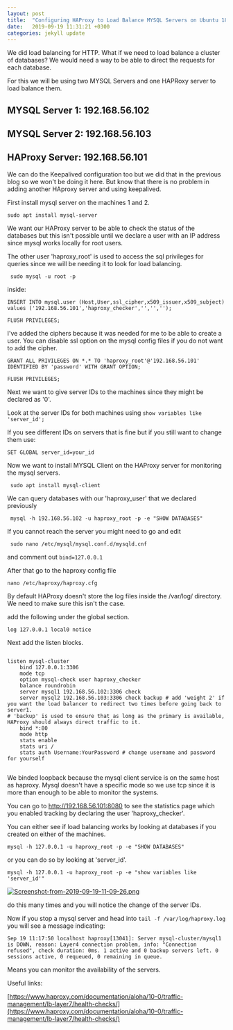 ```yaml
---
layout: post
title:  "Configuring HAProxy to Load Balance MYSQL Servers on Ubuntu 18.04"
date:   2019-09-19 11:31:21 +0300
categories: jekyll update
---
```



We did load balancing for HTTP. What if we need to load balance a cluster of databases? We would need a way to be able to direct the requests for each database.

For this we will be using two MYSQL Servers and one HAPRoxy server to load balance them. 

## MYSQL Server 1: 192.168.56.102
## MYSQL Server 2: 192.168.56.103
## HAProxy Server: 192.168.56.101

We can do the Keepalived configuration too but we did that in the previous blog so we won't be doing it here. But know that there is no problem in adding another HAproxy server and using keepalived.

First install mysql server on the machines 1 and 2.

`
sudo apt install mysql-server
`

We want our HAProxy server to be able to check the status of the databases but this isn't possible until we declare a user with an IP address since mysql works locally for root users.

The other user 'haproxy_root' is used to access the sql privileges for queries since we will be needing it to look for load balancing.

` sudo mysql -u root -p`

inside:

```
INSERT INTO mysql.user (Host,User,ssl_cipher,x509_issuer,x509_subject) values ('192.168.56.101','haproxy_checker','','','');

FLUSH PRIVILEGES;
```
I've added the ciphers because it was needed for me to be able to create a user. You can disable ssl option on the mysql config files if you do not want to add the cipher.

```
GRANT ALL PRIVILEGES ON *.* TO 'haproxy_root'@'192.168.56.101' IDENTIFIED BY 'password' WITH GRANT OPTION; 

FLUSH PRIVILEGES;
```

Next we want to give server IDs to the machines since they might be declared as '0'.

Look at the server IDs for both machines using `show variables like 'server_id';`

If you see different IDs on servers that is fine but if you still want to change them use:

`SET GLOBAL server_id=your_id`

Now we want to install MYSQL Client on the HAProxy server for monitoring the mysql servers.

` sudo apt install mysql-client`

We can query databases with our 'haproxy_user' that we declared previously 

` mysql -h 192.168.56.102 -u haproxy_root -p -e "SHOW DATABASES"`

If you cannot reach the server you might need to go and edit

` sudo nano /etc/mysql/mysql.conf.d/mysqld.cnf` 

and comment out `bind=127.0.0.1`

After that go to the haproxy config file

` nano /etc/haproxy/haproxy.cfg `


By default HAProxy doesn't store the log files inside the /var/log/ directory. We need to make sure this isn't the case.

add the following under the global section.

`
    log 127.0.0.1 local0 notice
`

Next add the listen blocks.

```

listen mysql-cluster
    bind 127.0.0.1:3306
    mode tcp
    option mysql-check user haproxy_checker
    balance roundrobin
    server mysql1 192.168.56.102:3306 check
    server mysql2 192.168.56.103:3306 check backup # add 'weight 2' if you want the load balancer to redirect two times before going back to server1. 
# 'backup' is used to ensure that as long as the primary is available, HAProxy should always direct traffic to it.
    bind *:80
    mode http
    stats enable
    stats uri /
    stats auth Username:YourPassword # change username and password for yourself
    
```
We binded loopback because the mysql client service is on the same host as haproxy. Mysql doesn't have a specific mode so we use tcp since it is more than enough to be able to monitor the systems.

You can go to http://192.168.56.101:8080 to see the statistics page which you enabled tracking by declaring the user 'haproxy_checker'.

You can either see if load balancing works by looking at databases if you created on either of the machines.

`
mysql -h 127.0.0.1 -u haproxy_root -p -e "SHOW DATABASES"
`

or you can do so by looking at 'server_id'.

`
mysql -h 127.0.0.1 -u haproxy_root -p -e "show variables like 'server_id'"
`

[![Screenshot-from-2019-09-19-11-09-26.png](https://i.postimg.cc/hj21hT5y/Screenshot-from-2019-09-19-11-09-26.png)](https://postimg.cc/zbRgcb5K)

do this many times and you will notice the change of the server IDs.

Now if you stop a mysql server and head into `tail -f /var/log/haproxy.log` you will see a message indicating:

```
Sep 19 11:17:50 localhost haproxy[13041]: Server mysql-cluster/mysql1 is DOWN, reason: Layer4 connection problem, info: "Connection refused", check duration: 0ms. 1 active and 0 backup servers left. 0 sessions active, 0 requeued, 0 remaining in queue.
```

Means you can monitor the availability of the servers.

Useful links:

[https://www.haproxy.com/documentation/aloha/10-0/traffic-management/lb-layer7/health-checks/](https://www.haproxy.com/documentation/aloha/10-0/traffic-management/lb-layer7/health-checks/)












